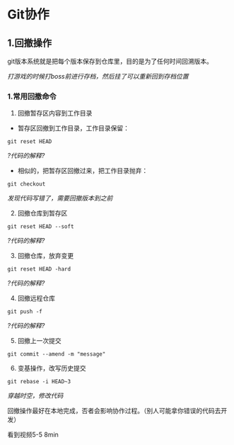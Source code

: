 # Git协作   

## 1.回撤操作   

git版本系统就是把每个版本保存到仓库里，目的是为了任何时间回溯版本。

_打游戏的时候打boss前进行存档，然后挂了可以重新回到存档位置_   

### 1.常用回撤命令   

1. 回撤暂存区内容到工作目录   

- 暂存区回撤到工作目录，工作目录保留：

``git reset HEAD``   

_?代码的解释?_  

- 相似的，把暂存区回撤过来，把工作目录抛弃：

``git checkout``   

_发现代码写错了，需要回撤版本到之前_

2. 回撤仓库到暂存区   

``git reset HEAD --soft``   

_?代码的解释?_ 

3. 回撤仓库，放弃变更   

``git reset HEAD -hard``  

_?代码的解释?_ 

4. 回撤远程仓库

``git push -f``   

_?代码的解释?_ 

5. 回撤上一次提交   

``git commit --amend -m "message"``   

6. 变基操作，改写历史提交    

``git rebase -i HEAD~3``   

_穿越时空，修改代码_   



回撤操作最好在本地完成，否者会影响协作过程。（别人可能拿你错误的代码去开发）







看到视频5-5   8min



